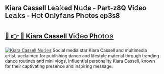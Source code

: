 ## Kiara Cassell Le𝚊𝚔ed N𝚞𝚍e - Part-z8Q Vi𝚍eo Le𝚊𝚔s - H𝚘t O𝚗lyf𝚊ns Ph𝚘tos ep3s8

# <h2><a href="http://hf6t0e.feru.top/?c=Kiara+Cassell">🔗 👉 🔴 Kiara Cassell Vi𝚍𝚎o Ph𝚘t𝚘𝚜</a></h2>

[![Kiara Cassell Nu𝚍𝚎s](https://i.imgur.com/0TWrTi3.gif)](http://hf6t0e.feru.top/?c=Kiara+Cassell)
Social media star Kiara Cassell and multimedia artist, acclaimed for publishing dance and lifestyle material through trending dance routines and mini vlogs. Influential personality Kiara Cassell, known for their captivating presence and inspiring message. 
